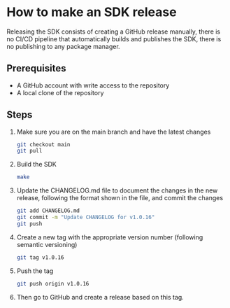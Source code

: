 # How to make an SDK release

Releasing the SDK consists of creating a GitHub release manually,
there is no CI/CD pipeline that automatically builds and publishes the SDK,
there is no publishing to any package manager.

## Prerequisites

- A GitHub account with write access to the repository
- A local clone of the repository

## Steps

1. Make sure you are on the main branch and have the latest changes

   ```bash
   git checkout main
   git pull
   ```

2. Build the SDK

   ```bash
   make
   ```

3. Update the CHANGELOG.md file to document the changes in the new release, following the format shown in the file, and commit the changes

   ```bash
   git add CHANGELOG.md
   git commit -m "Update CHANGELOG for v1.0.16"
   git push
   ```

4. Create a new tag with the appropriate version number (following semantic versioning)

   ```bash
   git tag v1.0.16
   ```

5. Push the tag

   ```bash
   git push origin v1.0.16
   ```

6. Then go to GitHub and create a release based on this tag.
